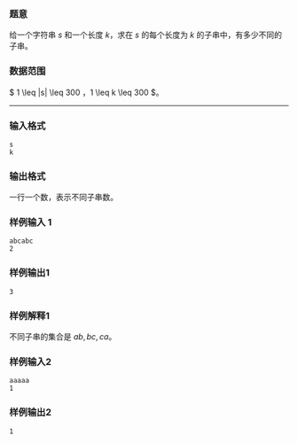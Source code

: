 ### 题意


给一个字符串 $s$ 和一个长度 $k$，求在 $s$ 的每个长度为 $k$ 的子串中，有多少不同的子串。


### 数据范围

$ 1 \leq |s| \leq 300 $，$1 \leq k \leq 300 $。

---

### 输入格式

```
s
k
```

### 输出格式

一行一个数，表示不同子串数。

### 样例输入 1


```
abcabc
2
```


### 样例输出1


```
3
```

### 样例解释1

不同子串的集合是 ${ab,bc,ca}$。

### 样例输入2

```
aaaaa
1
```


### 样例输出2


```
1
```
